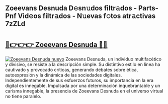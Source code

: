 ## Zoeevans Desnuda D𝚎sn𝚞dos filtr𝚊dos - Parts-Pnf Vid𝚎os filtr𝚊dos - N𝚞evas f𝚘tos atr𝚊ctivas 7zZLd

# <h2><a href="http://mb67do.tromn.icu/?c=Zoeevans+Desnuda">🔗👉👉👉 Zoeevans Desnuda 🔗🔗</a></h2>

[![Zoeevans Desnuda nuevo](https://i.imgur.com/pEAQMta.gif)](http://mb67do.tromn.icu/?c=Zoeevans+Desnuda)
Zoeevans Desnuda, un individuo multifacético y divisivo, se resiste a la descripción simple. Su distintivo estilo en línea ha cautivado y provocado críticas, generando debates sobre ética, autoexpresión y la dinámica de las sociedades digitales. Independientemente de sus esfuerzos futuros, su importancia en la era digital es innegable. Impulsada por una determinación inquebrantable y un carisma innegable, la presencia de Zoeevans Desnuda en el universo virtual no tiene paralelo.
